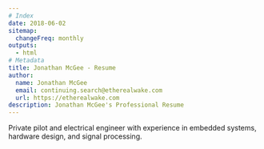```yaml
---
# Index
date: 2018-06-02
sitemap:
  changeFreq: monthly
outputs:
  - html
# Metadata
title: Jonathan McGee - Resume
author:
  name: Jonathan McGee
  email: continuing.search@etherealwake.com
  url: https://etherealwake.com
description: Jonathan McGee's Professional Resume
---
```


Private pilot and electrical engineer with experience in embedded systems, hardware design, and signal processing.
